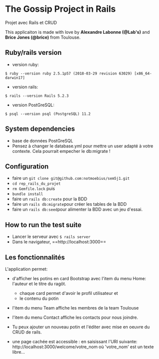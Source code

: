 # The Gossip Project in Rails

Projet avec Rails et CRUD

This applicaiton is made with love by **Alexandre Labonne (@Lab's)** and **Brice Jones (@brice)** from Toulouse.

## Ruby/rails version
  - version ruby:

``` $ ruby --version ruby 2.5.1p57 (2018-03-29 revision 63029) [x86_64-darwin17] ```

  - version rails:

```$ rails --version Rails 5.2.3 ```

  - version PostGreSQL:

``` $ psql --version psql (PostgreSQL) 11.2 ```

## System dependencies
- base de données PostGreSQL
- Pensez à changer le database.yml pour mettre un user adapté à votre contexte. Cela pourrait empecher le db:migrate !

## Configuration
- faire un ```git clone git@github.com:notmoebius/sem5j1.git```
- ```cd rep_rails_du_projet```
- ```rm Gemfile.lock``` puis
- ```bundle install```
- faire un ```rails db:create``` pour la BDD
- faire un ```rails db:migrate```pour créer les tables de la BDD
- faire un ```rails db:seed```pour alimenter la BDD avec un jeu d'essai.

## How to run the test suite
- Lancer le serveur avec ```$ rails server```
- Dans le navigateur, ==http://localhost:3000==

## Les fonctionnalités
L'application permet:

- d'afficher les potins en card Bootstrap avec l'item du menu Home: l'auteur et le titre du ragôt.
  * chaque card permet d'avoir le profil utilisateur et
  * le contenu du potin 

- l'item du menu Team affiche les membres de la team Toulouse

- l'item du menu Contact affiche les contacts pour nous joindre.

- Tu peux ajouter un nouveau potin et l'éditer avec mise en oeuvre du CRUD de rails.

- une page cachée est accessible : en saisissant l'URI suivante: http://localhost:3000/welcome/votre_nom où 'votre_nom' est un texte libre...